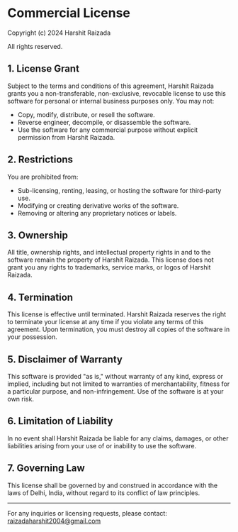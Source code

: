 # Commercial License


Copyright (c) 2024 Harshit Raizada

All rights reserved.

## 1. License Grant

Subject to the terms and conditions of this agreement, Harshit Raizada grants you a non-transferable, non-exclusive, revocable license to use this software for personal or internal business purposes only. You may not:
- Copy, modify, distribute, or resell the software.
- Reverse engineer, decompile, or disassemble the software.
- Use the software for any commercial purpose without explicit permission from Harshit Raizada.

## 2. Restrictions

You are prohibited from:
- Sub-licensing, renting, leasing, or hosting the software for third-party use.
- Modifying or creating derivative works of the software.
- Removing or altering any proprietary notices or labels.

## 3. Ownership

All title, ownership rights, and intellectual property rights in and to the software remain the property of Harshit Raizada. This license does not grant you any rights to trademarks, service marks, or logos of Harshit Raizada.

## 4. Termination

This license is effective until terminated. Harshit Raizada reserves the right to terminate your license at any time if you violate any terms of this agreement. Upon termination, you must destroy all copies of the software in your possession.

## 5. Disclaimer of Warranty

This software is provided "as is," without warranty of any kind, express or implied, including but not limited to warranties of merchantability, fitness for a particular purpose, and non-infringement. Use of the software is at your own risk.

## 6. Limitation of Liability

In no event shall Harshit Raizada be liable for any claims, damages, or other liabilities arising from your use of or inability to use the software.

## 7. Governing Law

This license shall be governed by and construed in accordance with the laws of Delhi, India, without regard to its conflict of law principles.

---

For any inquiries or licensing requests, please contact: raizadaharshit2004@gmail.com
